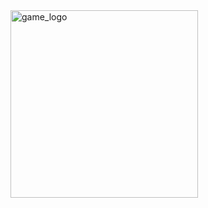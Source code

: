 <img src="https://github.com/user-attachments/assets/adcaa01d-41af-40e9-a6a5-0fc796b2ae05" alt="game_logo" width="300" />
